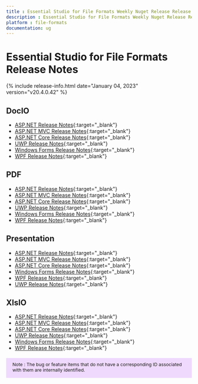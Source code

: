 ```yaml
---
title : Essential Studio for File Formats Weekly Nuget Release Release Notes  
description : Essential Studio for File Formats Weekly Nuget Release Release Notes  
platform : file-formats
documentation: ug
---
```


# Essential Studio for File Formats  Release Notes  

{% include release-info.html date="January 04, 2023" version="v20.4.0.42" %} 

## DocIO

* [ASP.NET Release Notes](/aspnet/release-notes/v20.4.0.42#docio){:target="_blank"}
* [ASP.NET MVC Release Notes](/aspnetmvc/release-notes/v20.4.0.42#docio){:target="_blank"}
* [ASP.NET Core Release Notes](/aspnet-core/release-notes/v20.4.0.42#docio){:target="_blank"}
* [UWP Release Notes](/uwp/release-notes/v20.4.0.42#docio){:target="_blank"}
* [Windows Forms Release Notes](/windowsforms/release-notes/v20.4.0.42#docio){:target="_blank"}
* [WPF Release Notes](/wpf/release-notes/v20.4.0.42#docio){:target="_blank"}


## PDF

* [ASP.NET Release Notes](/aspnet/release-notes/v20.4.0.42#pdf){:target="_blank"}
* [ASP.NET MVC Release Notes](/aspnetmvc/release-notes/v20.4.0.42#pdf){:target="_blank"}
* [ASP.NET Core Release Notes](/aspnet-core/release-notes/v20.4.0.42#pdf){:target="_blank"}
* [UWP Release Notes](/uwp/release-notes/v20.4.0.42#pdf){:target="_blank"}
* [Windows Forms Release Notes](/windowsforms/release-notes/v20.4.0.42#pdf){:target="_blank"}
* [WPF Release Notes](/wpf/release-notes/v20.4.0.42#pdf){:target="_blank"}


## Presentation

* [ASP.NET Release Notes](/aspnet/release-notes/v20.4.0.42#presentation){:target="_blank"}
* [ASP.NET MVC Release Notes](/aspnetmvc/release-notes/v20.4.0.42#presentation){:target="_blank"}
* [ASP.NET Core Release Notes](/aspnet-core/release-notes/v20.4.0.42#presentation){:target="_blank"}
* [Windows Forms Release Notes](/windowsforms/release-notes/v20.4.0.42#presentation){:target="_blank"}
* [WPF Release Notes](/wpf/release-notes/v20.4.0.42#presentation){:target="_blank"}
* [UWP Release Notes](/uwp/release-notes/v20.4.0.42#presentation){:target="_blank"}


## XlsIO

* [ASP.NET Release Notes](/aspnet/release-notes/v20.4.0.42#xlsio){:target="_blank"}
* [ASP.NET MVC Release Notes](/aspnetmvc/release-notes/v20.4.0.42#xlsio){:target="_blank"}
* [ASP.NET Core Release Notes](/aspnet-core/release-notes/v20.4.0.42#xlsio){:target="_blank"}
* [UWP Release Notes](/uwp/release-notes/v20.4.0.42#xlsio){:target="_blank"}
* [Windows Forms Release Notes](/windowsforms/release-notes/v20.4.0.42#xlsio){:target="_blank"}
* [WPF Release Notes](/wpf/release-notes/v20.4.0.42#xlsio){:target="_blank"}



<style>
#note {
    font-size: .88em!important;
margin-top: 1.5em;     margin-bottom: 1.5em;
    background-color: #efd9fd;
    padding: 10px 17px 14px;
}
</style>
<div id="note">
Note : The bug or feature items that do not have a corresponding ID associated with them are internally identified.
</div>